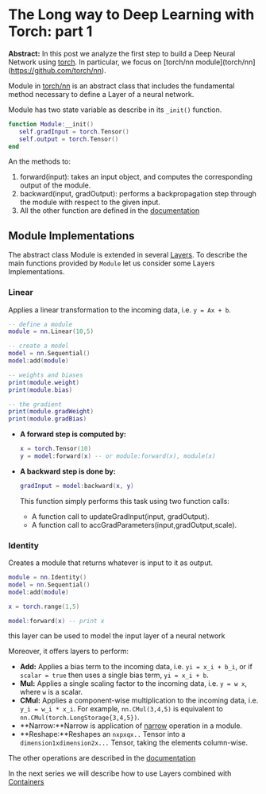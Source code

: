 The Long way to Deep Learning with Torch: part 1
============
**Abstract:** In this post we analyze the first step to build a Deep Neural Network using [torch](http://torch.ch/). In particular, we focus on [torch/nn module](torch/nn](https://github.com/torch/nn).



Module in [torch/nn](https://github.com/torch/nn) is an abstract class that includes the fundamental method necessary to define a Layer of a neural network.

Module has two state variable as describe in its `_init()` function.

```lua
function Module:__init()
   self.gradInput = torch.Tensor()
   self.output = torch.Tensor()
end
```

An the methods to:

1. forward(input): takes an input object, and computes the corresponding output of the module.
2. backward(input, gradOutput): performs a backpropagation step through the module with respect to the given input. 
3. All the other function are defined in the [documentation](https://github.com/torch/nn/blob/master/doc/module.md#nn.Module)

## Module Implementations

The abstract class Module is extended in several [Layers](https://github.com/torch/nn/blob/master/doc/simple.md#nn.simplelayers.dok). To describe the main functions provided by `Module` let us consider some Layers Implementations.

### Linear

Applies a linear transformation to the incoming data, i.e. `y = Ax + b`.

```lua
-- define a module
module = nn.Linear(10,5)

-- create a model
model = nn.Sequential()
model:add(module)

-- weights and biases 
print(module.weight)
print(module.bias)

-- the gradient
print(module.gradWeight) 
print(module.gradBias)
```

- **A forward step is computed by:**

	```lua
	x = torch.Tensor(10)
	y = model:forward(x) -- or module:forward(x), module(x)
	```

- **A backward step is done by:**

	```lua
	gradInput = model:backward(x, y)
	```
	This function simply performs this task using two function calls:
	- A function call to updateGradInput(input, gradOutput).
	- A function call to accGradParameters(input,gradOutput,scale).


### Identity
Creates a module that returns whatever is input to it as output.

```lua
module = nn.Identity()
model = nn.Sequential()
model:add(module)

x = torch.range(1,5)

model:forward(x) -- print x
```

this layer can be used to model the input layer of a neural network

Moreover, it offers layers to perform:

- **Add:** Applies a bias term to the incoming data, i.e. `yi = x_i + b_i`, or if `scalar = true` then uses a single bias term, `yi = x_i + b`.
- **Mul:** Applies a single scaling factor to the incoming data, i.e. `y = w x`, where `w` is a scalar.
- **CMul:** Applies a component-wise multiplication to the incoming data, i.e. `y_i = w_i * x_i`. For example, `nn.CMul(3,4,5)` is equivalent to `nn.CMul(torch.LongStorage{3,4,5})`.
- **Narrow:**Narrow is application of [narrow](https://github.com/torch/torch7/blob/master/doc/tensor.md#tensor-narrowdim-index-size) operation in a module.
- **Reshape:**Reshapes an `nxpxqx..` Tensor into a `dimension1xdimension2x...` Tensor, taking the elements column-wise.

The other operations are described in the [documentation](https://github.com/torch/nn/blob/master/doc/simple.md#nn.Max)

In the next series we will describe how to use Layers combined with [Containers](https://github.com/torch/nn/blob/master/doc/containers.md#nn.Containers)

